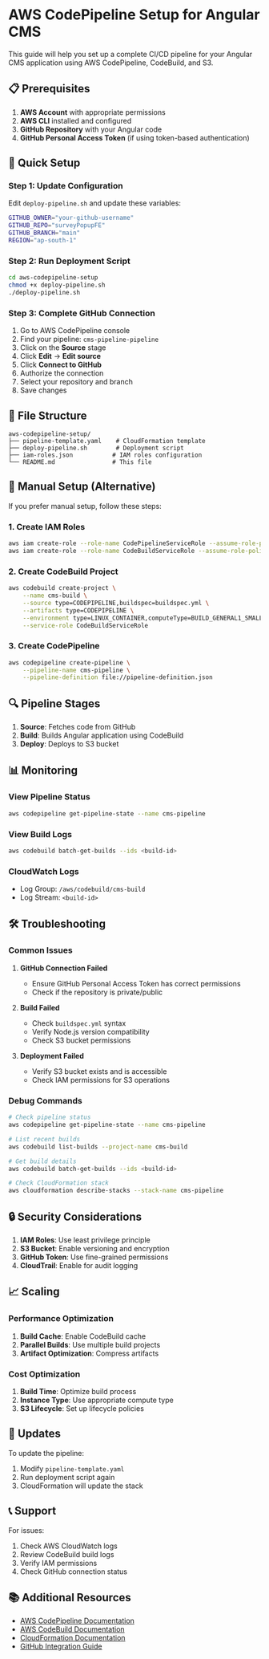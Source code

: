 # AWS CodePipeline Setup for Angular CMS

This guide will help you set up a complete CI/CD pipeline for your Angular CMS application using AWS CodePipeline, CodeBuild, and S3.

## 📋 Prerequisites

1. **AWS Account** with appropriate permissions
2. **AWS CLI** installed and configured
3. **GitHub Repository** with your Angular code
4. **GitHub Personal Access Token** (if using token-based authentication)

## 🚀 Quick Setup

### Step 1: Update Configuration

Edit `deploy-pipeline.sh` and update these variables:
```bash
GITHUB_OWNER="your-github-username"
GITHUB_REPO="surveyPopupFE"
GITHUB_BRANCH="main"
REGION="ap-south-1"
```

### Step 2: Run Deployment Script

```bash
cd aws-codepipeline-setup
chmod +x deploy-pipeline.sh
./deploy-pipeline.sh
```

### Step 3: Complete GitHub Connection

1. Go to AWS CodePipeline console
2. Find your pipeline: `cms-pipeline-pipeline`
3. Click on the **Source** stage
4. Click **Edit** → **Edit source**
5. Click **Connect to GitHub**
6. Authorize the connection
7. Select your repository and branch
8. Save changes

## 📁 File Structure

```
aws-codepipeline-setup/
├── pipeline-template.yaml    # CloudFormation template
├── deploy-pipeline.sh        # Deployment script
├── iam-roles.json           # IAM roles configuration
└── README.md                # This file
```

## 🔧 Manual Setup (Alternative)

If you prefer manual setup, follow these steps:

### 1. Create IAM Roles

```bash
aws iam create-role --role-name CodePipelineServiceRole --assume-role-policy-document file://iam-roles.json
aws iam create-role --role-name CodeBuildServiceRole --assume-role-policy-document file://iam-roles.json
```

### 2. Create CodeBuild Project

```bash
aws codebuild create-project \
    --name cms-build \
    --source type=CODEPIPELINE,buildspec=buildspec.yml \
    --artifacts type=CODEPIPELINE \
    --environment type=LINUX_CONTAINER,computeType=BUILD_GENERAL1_SMALL,image=aws/codebuild/amazonlinux2-x86_64-standard:4.0 \
    --service-role CodeBuildServiceRole
```

### 3. Create CodePipeline

```bash
aws codepipeline create-pipeline \
    --pipeline-name cms-pipeline \
    --pipeline-definition file://pipeline-definition.json
```

## 🔍 Pipeline Stages

1. **Source**: Fetches code from GitHub
2. **Build**: Builds Angular application using CodeBuild
3. **Deploy**: Deploys to S3 bucket

## 📊 Monitoring

### View Pipeline Status
```bash
aws codepipeline get-pipeline-state --name cms-pipeline
```

### View Build Logs
```bash
aws codebuild batch-get-builds --ids <build-id>
```

### CloudWatch Logs
- Log Group: `/aws/codebuild/cms-build`
- Log Stream: `<build-id>`

## 🛠️ Troubleshooting

### Common Issues

1. **GitHub Connection Failed**
   - Ensure GitHub Personal Access Token has correct permissions
   - Check if the repository is private/public

2. **Build Failed**
   - Check `buildspec.yml` syntax
   - Verify Node.js version compatibility
   - Check S3 bucket permissions

3. **Deployment Failed**
   - Verify S3 bucket exists and is accessible
   - Check IAM permissions for S3 operations

### Debug Commands

```bash
# Check pipeline status
aws codepipeline get-pipeline-state --name cms-pipeline

# List recent builds
aws codebuild list-builds --project-name cms-build

# Get build details
aws codebuild batch-get-builds --ids <build-id>

# Check CloudFormation stack
aws cloudformation describe-stacks --stack-name cms-pipeline
```

## 🔒 Security Considerations

1. **IAM Roles**: Use least privilege principle
2. **S3 Bucket**: Enable versioning and encryption
3. **GitHub Token**: Use fine-grained permissions
4. **CloudTrail**: Enable for audit logging

## 📈 Scaling

### Performance Optimization

1. **Build Cache**: Enable CodeBuild cache
2. **Parallel Builds**: Use multiple build projects
3. **Artifact Optimization**: Compress artifacts

### Cost Optimization

1. **Build Time**: Optimize build process
2. **Instance Type**: Use appropriate compute type
3. **S3 Lifecycle**: Set up lifecycle policies

## 🔄 Updates

To update the pipeline:

1. Modify `pipeline-template.yaml`
2. Run deployment script again
3. CloudFormation will update the stack

## 📞 Support

For issues:
1. Check AWS CloudWatch logs
2. Review CodeBuild build logs
3. Verify IAM permissions
4. Check GitHub connection status

## 📚 Additional Resources

- [AWS CodePipeline Documentation](https://docs.aws.amazon.com/codepipeline/)
- [AWS CodeBuild Documentation](https://docs.aws.amazon.com/codebuild/)
- [CloudFormation Documentation](https://docs.aws.amazon.com/cloudformation/)
- [GitHub Integration Guide](https://docs.aws.amazon.com/codepipeline/latest/userguide/connections-github.html) 